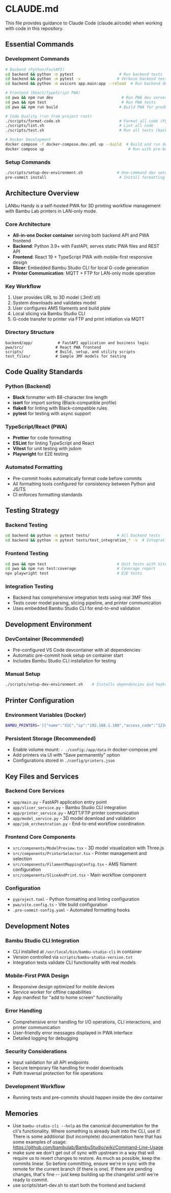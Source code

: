 # CLAUDE.md

This file provides guidance to Claude Code (claude.ai/code) when working with code in this repository.

## Essential Commands

### Development Commands

```bash
# Backend (Python/FastAPI)
cd backend && python -m pytest                    # Run backend tests
cd backend && python -m pytest -v                # Verbose backend tests
cd backend && python -m uvicorn app.main:app --reload  # Run backend dev server

# Frontend (React/TypeScript PWA)
cd pwa && npm run dev                              # Run PWA dev server
cd pwa && npm test                                 # Run PWA tests
cd pwa && npm run build                           # Build PWA for production

# Code Quality (run from project root)
./scripts/format-code.sh                          # Format all code (Python + JS/TS)
./scripts/lint.sh                                 # Lint all code
./scripts/test.sh                                 # Run all tests (backend + frontend)

# Docker Development
docker compose -f docker-compose.dev.yml up --build  # Build and run dev container
docker compose up                                     # Run with pre-built image
```

### Setup Commands

```bash
./scripts/setup-dev-environment.sh               # One-command dev setup
pre-commit install                                # Install formatting hooks
```

## Architecture Overview

LANbu Handy is a self-hosted PWA for 3D printing workflow management with Bambu Lab printers in LAN-only mode.

### Core Architecture

- **All-in-one Docker container** serving both backend API and PWA frontend
- **Backend**: Python 3.9+ with FastAPI, serves static PWA files and REST API
- **Frontend**: React 19 + TypeScript PWA with mobile-first responsive design
- **Slicer**: Embedded Bambu Studio CLI for local G-code generation
- **Printer Communication**: MQTT + FTP for LAN-only mode operation

### Key Workflow

1. User provides URL to 3D model (.3mf/.stl)
2. System downloads and validates model
3. User configures AMS filaments and build plate
4. Local slicing via Bambu Studio CLI
5. G-code transfer to printer via FTP and print initiation via MQTT

### Directory Structure

```
backend/app/           # FastAPI application and business logic
pwa/src/              # React PWA frontend
scripts/              # Build, setup, and utility scripts
test_files/           # Sample 3MF models for testing
```

## Code Quality Standards

### Python (Backend)

- **Black** formatter with 88-character line length
- **isort** for import sorting (Black-compatible profile)
- **flake8** for linting with Black-compatible rules
- **pytest** for testing with async support

### TypeScript/React (PWA)

- **Prettier** for code formatting
- **ESLint** for linting TypeScript and React
- **Vitest** for unit testing with jsdom
- **Playwright** for E2E testing

### Automated Formatting

- Pre-commit hooks automatically format code before commits
- All formatting tools configured for consistency between Python and JS/TS
- CI enforces formatting standards

## Testing Strategy

### Backend Testing

```bash
cd backend && python -m pytest tests/            # All backend tests
cd backend && python -m pytest tests/test_integration_* -v  # Integration tests
```

### Frontend Testing

```bash
cd pwa && npm test                               # Unit tests with Vitest
cd pwa && npm run test:coverage                  # Coverage report
npx playwright test                              # E2E tests
```

### Integration Testing

- Backend has comprehensive integration tests using real 3MF files
- Tests cover model parsing, slicing pipeline, and printer communication
- Uses embedded Bambu Studio CLI for end-to-end validation

## Development Environment

### DevContainer (Recommended)

- Pre-configured VS Code devcontainer with all dependencies
- Automatic pre-commit hook setup on container start
- Includes Bambu Studio CLI installation for testing

### Manual Setup

```bash
./scripts/setup-dev-environment.sh    # Installs dependencies and hooks
```

## Printer Configuration

### Environment Variables (Docker)

```bash
BAMBU_PRINTERS='[{"name":"X1C","ip":"192.168.1.100","access_code":"12345678"}]'
```

### Persistent Storage (Recommended)

- Enable volume mount: `- ./config:/app/data` in docker-compose.yml
- Add printers via UI with "Save permanently" option
- Configurations stored in `./config/printers.json`

## Key Files and Services

### Backend Core Services

- `app/main.py` - FastAPI application entry point
- `app/slicer_service.py` - Bambu Studio CLI integration
- `app/printer_service.py` - MQTT/FTP printer communication
- `app/model_service.py` - 3D model download and validation
- `app/job_orchestration.py` - End-to-end workflow coordination

### Frontend Core Components

- `src/components/ModelPreview.tsx` - 3D model visualization with Three.js
- `src/components/PrinterSelector.tsx` - Printer management and selection
- `src/components/FilamentMappingConfig.tsx` - AMS filament configuration
- `src/components/SliceAndPrint.tsx` - Main workflow component

### Configuration

- `pyproject.toml` - Python formatting and linting configuration
- `pwa/vite.config.ts` - Vite build configuration
- `.pre-commit-config.yaml` - Automated formatting hooks

## Development Notes

### Bambu Studio CLI Integration

- CLI installed at `/usr/local/bin/bambu-studio-cli` in container
- Version controlled via `scripts/bambu-studio-version.txt`
- Integration tests validate CLI functionality with real models

### Mobile-First PWA Design

- Responsive design optimized for mobile devices
- Service worker for offline capabilities
- App manifest for "add to home screen" functionality

### Error Handling

- Comprehensive error handling for I/O operations, CLI interactions, and printer communication
- User-friendly error messages displayed in PWA interface
- Detailed logging for debugging

### Security Considerations

- Input validation for all API endpoints
- Secure temporary file handling for model downloads
- Path traversal protection for file operations

### Development Workflow

- Running tests and pre-commits should happen inside the dev container

## Memories

- Use `bambu-studio-cli --help` as the canonical documentation for the cli's functionality. Where something is already built into the CLI, use it! There is some additional (but incomplete) documentation here that has some examples of usage: https://github.com/bambulab/BambuStudio/wiki/Command-Line-Usage
- make sure we don't get out of sync with upstream in a way that will require us to revert changes to restore. As much as possible, keep the commits linear. So before committing, ensure we're in sync with the remote for the current branch (if there is one). If there are pending changes, that's fine -- just keep building up the changelist until we're ready to commit.
- use scripts/start-dev.sh to start both the frontend and backend
